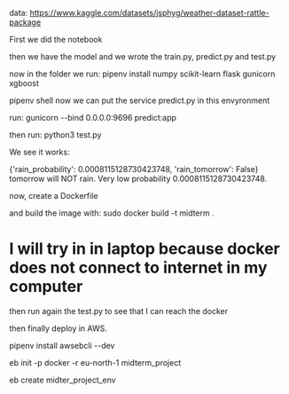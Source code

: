 data: https://www.kaggle.com/datasets/jsphyg/weather-dataset-rattle-package

First we did the notebook

then we have the model and we wrote the train.py, predict.py and test.py


now in the folder we run:
pipenv install numpy scikit-learn flask gunicorn xgboost

pipenv shell
now we can put the service predict.py in this envyronment

run: gunicorn --bind 0.0.0.0:9696 predict:app

then run: python3 test.py

We see it works: 

{'rain_probability': 0.0008115128730423748, 'rain_tomorrow': False}
tomorrow will NOT rain. Very low probability 0.0008115128730423748.

now, create a Dockerfile

and build the image with: sudo docker build -t midterm .

# I will try in in laptop because docker does not connect to internet in my computer

then run again the test.py to see that I can reach the docker

then finally deploy in AWS.

pipenv install awsebcli --dev

eb init -p docker -r eu-north-1 midterm_project

eb create midter_project_env







